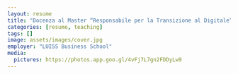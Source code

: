 ```yaml
---
layout: resume
title: "Docenza al Master “Responsabile per la Transizione al Digitale”"
categories: [resume, teaching]
tags: []
image: assets/images/cover.jpg
employer: "LUISS Business School"
media:
  pictures: https://photos.app.goo.gl/4vFj7L7gn2FDDyLw9
---
```

